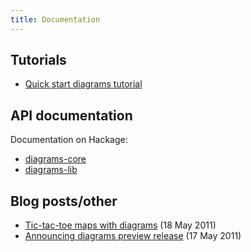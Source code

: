 ```yaml
---
title: Documentation
---
```


Tutorials
---------

* [Quick start diagrams tutorial](/tutorial/DiagramsTutorial.html)

API documentation
-----------------

Documentation on Hackage:

* [diagrams-core](http://hackage.haskell.org/package/diagrams-core)
* [diagrams-lib](http://hackage.haskell.org/package/diagrams-lib)

Blog posts/other
----------------

* [Tic-tac-toe maps with diagrams](http://byorgey.wordpress.com/2011/05/18/tic-tac-toe-maps-with-diagrams/) (18 May 2011)
* [Announcing diagrams preview release](http://byorgey.wordpress.com/2011/05/17/announcing-diagrams-preview-release/) (17 May 2011)

